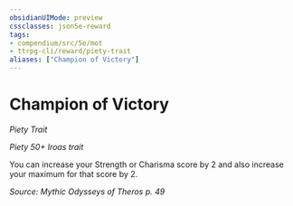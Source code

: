 ```yaml
---
obsidianUIMode: preview
cssclasses: json5e-reward
tags:
- compendium/src/5e/mot
- ttrpg-cli/reward/piety-trait
aliases: ["Champion of Victory"]
---
```

# Champion of Victory
*Piety Trait*  

*Piety 50+ Iroas trait*

You can increase your Strength or Charisma score by 2 and also increase your maximum for that score by 2.

*Source: Mythic Odysseys of Theros p. 49*
